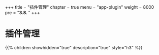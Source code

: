+++
title = "插件管理"
chapter = true
menu = "app-plugin"
weight = 8000
pre = "<b>3.8. </b>"
+++

# 插件管理

{{% children showhidden="true" description="true" style="h3"  %}}